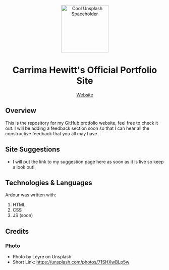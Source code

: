 <p align="center">
<img style="slign:center;" src="https://images.unsplash.com/photo-1573767291321-c0af2eaf5266?ixlib=rb-1.2.1&ixid=MnwxMjA3fDB8MHxwaG90by1wYWdlfHx8fGVufDB8fHx8&auto=format&fit=crop&w=836&q=80" alt="Cool Unsplash Spaceholder" width="150" />
</p>

<h1 align="center">Carrima Hewitt's Official Portfolio Site</h1>
<p align="center">
<a href="https://chewitt1.github.io/">Website</a>
</p>

## Overview

This is the repository for my GitHub protfolio website, feel free to check it out. I will be adding a feedback section soon so that I can hear all the constructive feedback that you all may have.

## Site Suggestions

- I will put the link to my suggestion page here as soon as it is live so keep a look out!
	 
## Technologies & Languages

Ardour was written with:

1. HTML
2. CSS
3. JS (soon)

## Credits
### Photo
- Photo by Leyre on Unsplash
- Short Link: https://unsplash.com/photos/71SHXwBLp5w
